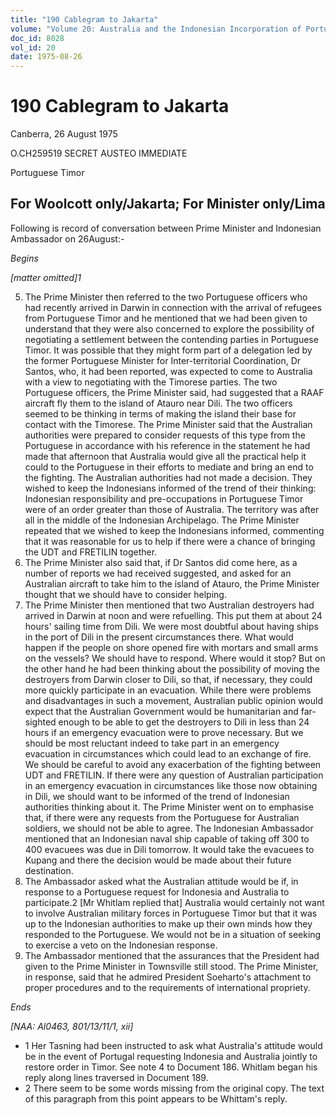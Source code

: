 ```yaml
---
title: "190 Cablegram to Jakarta"
volume: "Volume 20: Australia and the Indonesian Incorporation of Portuguese Timor, 1974-1976"
doc_id: 8028
vol_id: 20
date: 1975-08-26
---
```


# 190 Cablegram to Jakarta

Canberra, 26 August 1975

O.CH259519 SECRET AUSTEO IMMEDIATE

Portuguese Timor

## For Woolcott only/Jakarta; For Minister only/Lima

Following is record of conversation between Prime Minister and Indonesian Ambassador on 26August:-

_Begins_

_[matter omitted]1_

  5. The Prime Minister then referred to the two Portuguese officers who had recently arrived in Darwin in connection with the arrival of refugees from Portuguese Timor and he mentioned that we had been given to understand that they were also concerned to explore the possibility of negotiating a settlement between the contending parties in Portuguese Timor. It was possible that they might form part of a delegation led by the former Portuguese Minister for Inter-territorial Coordination, Dr Santos, who, it had been reported, was expected to come to Australia with a view to negotiating with the Timorese parties. The two Portuguese officers, the Prime Minister said, had suggested that a RAAF aircraft fly them to the island of Atauro near Dili. The two officers seemed to be thinking in terms of making the island their base for contact with the Timorese. The Prime Minister said that the Australian authorities were prepared to consider requests of this type from the Portuguese in accordance with his reference in the statement he had made that afternoon that Australia would give all the practical help it could to the Portuguese in their efforts to mediate and bring an end to the fighting. The Australian authorities had not made a decision. They wished to keep the Indonesians informed of the trend of their thinking: Indonesian responsibility and pre-occupations in Portuguese Timor were of an order greater than those of Australia. The territory was after all in the middle of the Indonesian Archipelago. The Prime Minister repeated that we wished to keep the Indonesians informed, commenting that it was reasonable for us to help if there were a chance of bringing the UDT and FRETILIN together.
  6. The Prime Minister also said that, if Dr Santos did come here, as a number of reports we had received suggested, and asked for an Australian aircraft to take him to the island of Atauro, the Prime Minister thought that we should have to consider helping.
  7. The Prime Minister then mentioned that two Australian destroyers had arrived in Darwin at noon and were refuelling. This put them at about 24 hours' sailing time from Dili. We were most doubtful about having ships in the port of Dili in the present circumstances there. What would happen if the people on shore opened fire with mortars and small arms on the vessels? We should have to respond. Where would it stop? But on the other hand he had been thinking about the possibility of moving the destroyers from Darwin closer to Dili, so that, if necessary, they could more quickly participate in an evacuation. While there were problems and disadvantages in such a movement, Australian public opinion would expect that the Australian Government would be humanitarian and far-sighted enough to be able to get the destroyers to Dili in less than 24 hours if an emergency evacuation were to prove necessary. But we should be most reluctant indeed to take part in an emergency evacuation in circumstances which could lead to an exchange of fire. We should be careful to avoid any exacerbation of the fighting between UDT and FRETILIN. If there were any question of Australian participation in an emergency evacuation in circumstances like those now obtaining in Dili, we should want to be informed of the trend of Indonesian authorities thinking about it. The Prime Minister went on to emphasise that, if there were any requests from the Portuguese for Australian soldiers, we should not be able to agree. The Indonesian Ambassador mentioned that an Indonesian naval ship capable of taking off 300 to 400 evacuees was due in Dili tomorrow. It would take the evacuees to Kupang and there the decision would be made about their future destination.
  8. The Ambassador asked what the Australian attitude would be if, in response to a Portuguese request for Indonesia and Australia to participate.2 [Mr Whitlam replied that] Australia would certainly not want to involve Australian military forces in Portuguese Timor but that it was up to the Indonesian authorities to make up their own minds how they responded to the Portuguese. We would not be in a situation of seeking to exercise a veto on the Indonesian response.
  9. The Ambassador mentioned that the assurances that the President had given to the Prime Minister in Townsville still stood. The Prime Minister, in response, said that he admired President Soeharto's attachment to proper procedures and to the requirements of international propriety.



_Ends_

_[NAA: Al0463, 801/13/11/1, xii]_

  * 1 Her Tasning had been instructed to ask what Australia's attitude would be in the event of Portugal requesting Indonesia and Australia jointly to restore order in Timor. See note 4 to Document 186. Whitlam began his reply along lines traversed in Document 189. 
  * 2 There seem to be some words missing from the original copy. The text of this paragraph from this point appears to be Whittam's reply.


